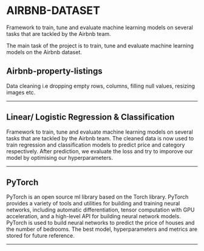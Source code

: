 
# AIRBNB-DATASET
Framework to train, tune and evaluate machine learning models on several tasks that are tackled by the Airbnb team. 


The main task of the project is to train, tune and evaluate machine learning models on the Airbnb dataset. 

Airbnb-property-listings
-----------------------------------------------------

Data cleaning i.e dropping empty rows, columns, filling null values, resizing images etc.

-----------------------------------------------------

Linear/ Logistic Regression & Classification
--------------------------------------------------
Framework to train, tune and evaluate machine learning models on several tasks that are tackled by the Airbnb team. 
The cleaned data is now used to train regression and classification models to predict price and category respectively.
After prediction, we evaluate the loss and try to imporove our model by optimising our hyperparameters. 

------------------------------------------------------

PyTorch 
----------------------------------------------------------

PyTorch is an open source ml library based on the Torch library. PyTorch provides a variety of tools and utilities for building and training neural networks, including automatic differentiation, tensor computation with GPU acceleration, and a high-level API for building neural network models.
PyTorch is used to build neural networks to predict the price of houses and the number of bedrooms. 
The best model, hyperparameters and metrics are stored for future reference. 

----------------------------------------------------------


